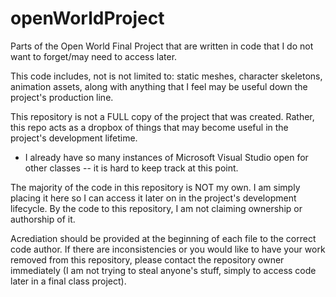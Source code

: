 # openWorldProject

Parts of the Open World Final Project that are written in code that I do not want to forget/may need to access later. 

This code includes, not is not limited to: static meshes, character skeletons, animation assets, along with anything that I feel may be useful down the project's production line. 

This repository is not a FULL copy of the project that was created. Rather, this repo acts as a dropbox of things that may become useful in the project's development lifetime.
  - I already have so many instances of Microsoft Visual Studio open for other classes -- it is hard to keep track at this point.


The majority of the code in this repository is NOT my own. I am simply placing it here so I can access it later on in the project's development lifecycle.
By the code to this repository, I am not claiming ownership or authorship of it.

Acrediation should be provided at the beginning of each file to the correct code author. If there are inconsistencies or you would like to have your work removed from this repository, please contact the repository owner immediately (I am not trying to steal anyone's stuff, simply to access code later in a final class project). 
